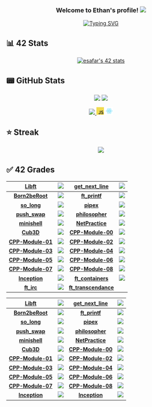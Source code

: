 <h3 align="center">
  Welcome to Ethan's profile!
  <img src="https://media.giphy.com/media/hvRJCLFzcasrR4ia7z/giphy.gif" width="28">
</h3>

<p align="center">
	<a href="https://git.io/typing-svg"><img src="https://readme-typing-svg.herokuapp.com?color=FF073B&center=true&lines=Full+Stack+Web+Developer;Experienced+In+UI%2FUX+Designer;Interested+in+Blockchain+Techology" alt="Typing SVG" />
	</a>
</p>

## :bar_chart: 42 Stats
<p align="center">
	<a href="https://github.com/JaeSeoKim/badge42"><img src="https://badge42.vercel.app/api/v2/cl6l739qg00490gialxmtgsrk/stats?cursusId=21&coalitionId=45" alt="esafar's 42 stats" /></a>
</p>

## 📟 GitHub Stats  
<p align="center">
	<img width="50%" src="https://github-readme-stats.vercel.app/api?username=ethan0905&show_icons=true&theme=dark" />
	<a href="https://github.com/anuraghazra/github-readme-stats">
  		<img width="41.8%" src="https://github-readme-stats.vercel.app/api/top-langs/?username=ethan0905&layout=compact&theme=dark" />
	</a>
</p>

<p align="center">
	<a href="https://linkedin.com/in/ethan-safar">
		<img src="https://img.shields.io/badge/LinkedIn-0077B5?style=for-the-badge&logo=linkedin&logoColor=white">
	</a>
	<a>
		<code><img height="20" alt="javascript" src="https://raw.githubusercontent.com/github/explore/80688e429a7d4ef2fca1e82350fe8e3517d3494d/topics/javascript/javascript.png"></code>
	<code><img height="20" alt="react" src="https://raw.githubusercontent.com/github/explore/80688e429a7d4ef2fca1e82350fe8e3517d3494d/topics/react/react.png"></code>
	</a>
</p>

## ⭐ Streak

<p align="center">
	<a href="https://git.io/streak-stats">
		<img width="50%" src="http://github-readme-streak-stats.herokuapp.com?user=ethan0905&theme=highcontrast&date_format=j%20M%5B%20Y%5D">
	</a>
</p>

## :white_check_mark: 42 Grades  

| **[Libft](https://github.com/ethan0905/Libft)** | <img src="https://badge42.vercel.app/api/v2/cl6l739qg00490gialxmtgsrk/project/2177512"/> | **[get_next_line](https://github.com/ethan0905/get_next_line)** | <img src="https://badge42.vercel.app/api/v2/cl6l739qg00490gialxmtgsrk/project/2191489"/> |
| :------------: | :------------: | :------------: | :------------: |
| **[Born2beRoot]()** | <img src="https://badge42.vercel.app/api/v2/cl6l739qg00490gialxmtgsrk/project/2202762"/> | **[ft_printf](https://github.com/ethan0905/ft_printf)** | <img src="https://badge42.vercel.app/api/v2/cl6l739qg00490gialxmtgsrk/project/2244897"/> |
| **[so_long](https://github.com/ethan0905/so_long)** | <img src="https://badge42.vercel.app/api/v2/cl6l739qg00490gialxmtgsrk/project/2392663"/> | **[pipex](https://github.com/ethan0905/pipex)** | <img src="https://badge42.vercel.app/api/v2/cl6l739qg00490gialxmtgsrk/project/2440740"/> | 
| **[push_swap](https://github.com/ethan0905/push_swap)** | <img src="https://badge42.vercel.app/api/v2/cl6l739qg00490gialxmtgsrk/project/2346756"/> | **[philosopher](https://github.com/ethan0905/philosopher)** | <img src="https://badge42.vercel.app/api/v2/cl6l739qg00490gialxmtgsrk/project/2464664"/> | 
| **[minishell](https://github.com/ethan0905/minishell)** | <img src="https://badge42.vercel.app/api/v2/cl6l739qg00490gialxmtgsrk/project/2490871"/> | **[NetPractice]()** | <img src="https://badge42.vercel.app/api/v2/cl6l739qg00490gialxmtgsrk/project/2626347"/> |
| **[Cub3D](https://github.com/ethan0905/cub3d)** | <img src="https://badge42.vercel.app/api/v2/cl6l739qg00490gialxmtgsrk/project/2633262"/> | **[CPP-Module-00](https://github.com/ethan0905/CPP-Module-00)** | <img src="https://badge42.vercel.app/api/v2/cl6l739qg00490gialxmtgsrk/project/2639017"/> |
| **[CPP-Module-01](https://github.com/ethan0905/CPP-Module-01)** | <img src="https://badge42.vercel.app/api/v2/cl6l739qg00490gialxmtgsrk/project/2693159"/> | **[CPP-Module-02](https://github.com/ethan0905/CPP-Module-02)** | <img src="https://badge42.vercel.app/api/v2/cl6l739qg00490gialxmtgsrk/project/2693505"/> |
| **[CPP-Module-03](https://github.com/ethan0905/CPP-Module-03)** | <img src="https://badge42.vercel.app/api/v2/cl6l739qg00490gialxmtgsrk/project/2695137"/> | **[CPP-Module-04](https://github.com/ethan0905/CPP-Module-04)** | <img src="https://badge42.vercel.app/api/v2/cl6l739qg00490gialxmtgsrk/project/2695137"/> |
| **[CPP-Module-05](https://github.com/ethan0905/CPP-Module-05)** | <img src="https://badge42.vercel.app/api/v2/cl6l739qg00490gialxmtgsrk/project/2700616"/> | **[CPP-Module-06](https://github.com/ethan0905/CPP-Module-06)** | <img src="https://badge42.vercel.app/api/v2/cl6l739qg00490gialxmtgsrk/project/2713844"/> |
| **[CPP-Module-07](https://github.com/ethan0905/CPP-Module-07)** | <img src="https://badge42.vercel.app/api/v2/cl6l739qg00490gialxmtgsrk/project/2714402"/> | **[CPP-Module-08](https://github.com/ethan0905/CPP-Module-08)** | <img src="https://badge42.vercel.app/api/v2/cl6l739qg00490gialxmtgsrk/project/2714679"/> |
| **[Inception](https://github.com/ethan0905/Inception)** | <img src="https://badge42.vercel.app/api/v2/cl6l739qg00490gialxmtgsrk/project/2823952"/> | **[ft_containers](https://github.com/ethan0905/ft_containers)** | <img src="https://badge42.vercel.app/api/v2/cl6l739qg00490gialxmtgsrk/project/2852806"/> |
| **[ft_irc](https://github.com/ethan0905/ft_irc)** | <img src="https://badge42.vercel.app/api/v2/cl6l739qg00490gialxmtgsrk/project/2901513"/> | **[ft_transcendance](https://github.com/ethan0905/ft_transcendance)** | <img src=""/> |



| **[Libft](https://github.com/ethan0905/Libft)** | <img src="https://badge42.vercel.app/api/v2/cl6l739qg00490gialxmtgsrk/project/2177512"/> | **[get_next_line](https://github.com/ethan0905/get_next_line)** | <img src="https://badge42.vercel.app/api/v2/cl6l739qg00490gialxmtgsrk/project/2191489"/> |
| :------------: | :------------: | :------------: | :------------: |
| **[Born2beRoot]()** | <img src="https://badge42.vercel.app/api/v2/cl6l739qg00490gialxmtgsrk/project/2202762"/> | **[ft_printf](https://github.com/ethan0905/ft_printf)** | <img src="https://badge42.vercel.app/api/v2/cl6l739qg00490gialxmtgsrk/project/2244897"/> |
| **[so_long](https://github.com/ethan0905/so_long)** | <img src="https://badge42.vercel.app/api/v2/cl6l739qg00490gialxmtgsrk/project/2392663"/> | **[pipex](https://github.com/ethan0905/pipex)** | <img src="https://badge42.vercel.app/api/v2/cl6l739qg00490gialxmtgsrk/project/2440740"/> | 
| **[push_swap](https://github.com/ethan0905/push_swap)** | <img src="https://badge42.vercel.app/api/v2/cl6l739qg00490gialxmtgsrk/project/2346756"/> | **[philosopher](https://github.com/ethan0905/philosopher)** | <img src="https://badge42.vercel.app/api/v2/cl6l739qg00490gialxmtgsrk/project/2464664"/> | 
| **[minishell](https://github.com/ethan0905/minishell)** | <img src="https://badge42.vercel.app/api/v2/cl6l739qg00490gialxmtgsrk/project/2490871"/> | **[NetPractice]()** | <img src="https://badge42.vercel.app/api/v2/cl6l739qg00490gialxmtgsrk/project/2626347"/> |
| **[Cub3D](https://github.com/ethan0905/cub3d)** | <img src="https://badge42.vercel.app/api/v2/cl6l739qg00490gialxmtgsrk/project/2633262"/> | **[CPP-Module-00](https://github.com/ethan0905/CPP-Module-00)** | <img src="https://badge42.vercel.app/api/v2/cl6l739qg00490gialxmtgsrk/project/2639017"/> |
| **[CPP-Module-01](https://github.com/ethan0905/CPP-Module-01)** | <img src="https://badge42.vercel.app/api/v2/cl6l739qg00490gialxmtgsrk/project/2693159"/> | **[CPP-Module-02](https://github.com/ethan0905/CPP-Module-02)** | <img src="https://badge42.vercel.app/api/v2/cl6l739qg00490gialxmtgsrk/project/2693505"/> |
| **[CPP-Module-03](https://github.com/ethan0905/CPP-Module-03)** | <img src="https://badge42.vercel.app/api/v2/cl6l739qg00490gialxmtgsrk/project/2695137"/> | **[CPP-Module-04](https://github.com/ethan0905/CPP-Module-04)** | <img src="https://badge42.vercel.app/api/v2/cl6l739qg00490gialxmtgsrk/project/2695137"/> |
| **[CPP-Module-05](https://github.com/ethan0905/CPP-Module-05)** | <img src="https://badge42.vercel.app/api/v2/cl6l739qg00490gialxmtgsrk/project/2700616"/> | **[CPP-Module-06](https://github.com/ethan0905/CPP-Module-06)** | <img src="https://badge42.vercel.app/api/v2/cl6l739qg00490gialxmtgsrk/project/2713844"/> |
| **[CPP-Module-07](https://github.com/ethan0905/CPP-Module-07)** | <img src="https://badge42.vercel.app/api/v2/cl6l739qg00490gialxmtgsrk/project/2714402"/> | **[CPP-Module-08](https://github.com/ethan0905/CPP-Module-08)** | <img src="https://badge42.vercel.app/api/v2/cl6l739qg00490gialxmtgsrk/project/2714679"/> |
| **[Inception](https://github.com/ethan0905/Inception)** | <img src="https://badge42.vercel.app/api/v2/cl6l739qg00490gialxmtgsrk/project/2823952"/> | **[Inception](https://github.com/ethan0905/Inception)** | <img src="https://badge42.vercel.app/api/v2/cl6l739qg00490gialxmtgsrk/project/2823952"/> |

